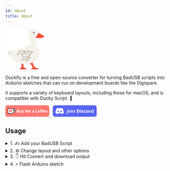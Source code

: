 ```yaml
---
id: about
title: About
---
```


<img src='/logo512.png' width='128px' alt='Duckify Logo'/>

Duckify is a free and open-source converter for turning BadUSB scripts into Arduino sketches that can run on development boards like the Digispark.

It supports a variety of keyboard layouts, including those for macOS, and is compatible with Ducky Script. 🚀

<a href='https://ko-fi.com/G2G75FA4V' target='_blank'>
    <img height='36' style={{border:0,height:'36px'}} src='/img/kofi_button.png' border='0' alt='Buy Me a Coffee at ko-fi.com' />
</a>
&nbsp;
<a href='https://discord.com/invite/238wu8g'>
<img height='36' style={{border:0,height:'36px'}} src='/img/discord_button.png' alt='Discord Server button'/>
</a>

## Usage

<details>
  <summary>1. ✍️ Add your BadUSB Script</summary>
  <div>
    <img src='/img/Duckify_1_BadUSB_Script.jpg' alt='Duckify Usage Adding BadUSB Script'/>
    <p>
    Paste your BadUSB script into the text area on the left.
    The scripting language is compatible to Ducky Script. You can find a complete reference at <a href='/docs/scripting/basics'>Scripting</a>.
    </p>
  </div>
</details>

<details>
  <summary>2. ⚙️ Change layout and other options</summary>
  <div>
    <img src='/img/Duckify_2_Settings.jpg' alt='Duckify Usage Chaning settings'/>
    <p>
    At the bottom, you can set the keyboard layout according to the target computer. 
    Over 30 different layouts are available for both macOS and Windows.
    You can also give the script a name, which will be used as the filename if you download your script.
    </p>
  </div>
</details>

<details>
  <summary>3. 👇 Hit Convert and download output</summary>
  <div>
    <img src='/img/Duckify_3_Convert_Download.jpg' alt='Duckify Usage Converting'/>
    <p>
    After clicking Convert, the Arduino code appears in the right text area.
    A notification tells you if the conversion was successful or errors occurred.
    You can copy the generated output or download it to open it in Arduino IDE.
    </p>
  </div>
</details>

<details>
  <summary>4. ⚡ Flash Arduino sketch</summary>
  <div>
    <img src='/img/Duckify_4_Arduino.jpg' alt='Duckify Usage Flashing in Arduino'/>
    <p>
    Open the downloaded sketch and open it in Arduino IDE. Make sure you selected your board and hit upload.
    For a more detailed tutorial, see <a href='/docs/digispark/getting-started'>Digispark Basics</a>.
    </p>
  </div>
</details>
